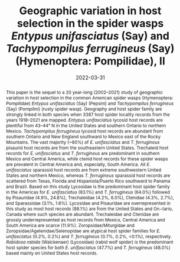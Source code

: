 ---
title: 'Geographic variation in host selection in the spider wasps <i>Entypus unifasciatus </i>(Say) and <i>Tachypompilus ferrugineus </i>(Say) (Hymenoptera: Pompilidae), II'
date: '2022-03-31'
doi: ''
journal: Insecta Mundi
issue: '0925'
pagination: '1–73'
zoobank: 'urn:lsid:zoobank.org:pub:8DEE1DF1-0D28-4FE4-8EFE-036C93805B94'

authors:
  - first_name: 'Frank E.'
    last_name: 'Kurczewski'
    affiliation: '1188 Converse Drive NE Atlanta, GA 30324'
    email: 'kurczewskifrank@gmail.com'
    orcid: ''

  - first_name: 'Joseph W.'
    last_name: 'Stoll'
    affiliation: 'Department of Geography, Syracuse University Syracuse, NY 13210'
    email: 'jwstoll@maxwell.syr.edu'
    orcid: ''

  - first_name: 'Rick C.'
    last_name: 'West'
    affiliation: '6365 Willowpark Way Sooke, BC, V9Z 1L9, Canada'
    email: 'rickcwest@shaw.ca'
    orcid: ''

  - first_name: 'Kelly C.'
    last_name: 'Kissane'
    affiliation: 'Department of Natural Sciences Trinidad State College Alamosa, CO 81101'
    email: 'kelly.kissane@trinidadstate.edu'
    orcid: ''

  - first_name: 'Paige R.'
    last_name: 'Chesshire'
    affiliation: 'Department of Biological Sciences Northern Arizona University Flagstaff, AZ 86011-6077'
    email: 'prc43@nau.edu'
    orcid: ''

  - first_name: 'Neil S.'
    last_name: 'Cobb'
    affiliation: 'Biodiversity Outreach Network Flagstaff, AZ 86001-1354'
    email: 'neilscobb@gmail.com'
    orcid: ''

download: 'https://drive.google.com/file/d/1z3DLHYZXYdCn2XK-Hwf6Q1PCJIJxRfQ8'

supplementary: ''

keywords:
  - Lycosoidea
  - Lycosidae
  - Pisauridae
  - Trechaleidae
  - Ctenidae
  - Sparassidae
  - Zoropsidae
  - Agelenidae
  - Miturgidae
  - Selenopidae
  - <i>Rabidosa rabida</i>
 
categories:
  - Hymenoptera
  - Pompilidae
  
references:
  - authors: Allred L.
    year: 2009
    title: 'Enchanted rock: a national and human history. University of Texas Press, Austin, TX'
    pages: 314 p
    doi: 
    url: 
    access: 

  - authors: Banks N.
    year: 1945
    title: 'The Psammocharidae (Spider-Wasps) of northern South America. Part I. Boletín de Entomología Venezolana 4'
    pages: 81–126
    doi: 
    url: 
    access: 

  - authors: Banks N.
    year: 1946
    title: 'Studies of South American Psammocharidae. Part I. Bulletin of the Museum of Comparative Zoology at Harvard College 96'
    pages: 311–525
    doi: 
    url: 
    access: 

  - authors: Barthélémy C.
    year: 2010
    title: 'Preliminary description of the predatory and nesting behavior of <i>Tachypompilus analis </i>(Pompilidae: Pompilinae) in Hong Kong, China. Hong Kong Entomological Bulletin 4'
    pages: 3–9
    doi: 
    url: 
    access: 

  - authors: Benson E.
    year: 2020
    title: 'Bug Bites. Rusty Spider Wasp. South Carolina Pest Control Association.'
    pages: 
    doi: 
    url: https://scpca.net/2020/07/22/rusty-spider-wasp/
    access: (Last accessed February 2022.)

  - authors: Bradley RA.
    year: 2010
    title: 'Common spiders of Ohio: Field guide. Ohio Division of Wildlife Publication 5140'
    pages: 1–79
    doi: 
    url: 
    access: 

  - authors: Brady AR.
    year: 2007
    title: '<i>Sosippus </i>revisited: review of a web-building wolf spider genus from the Americas (Araneae: Lycosidae). Journal of Arachnology 35'
    pages: 54–83
    doi: 
    url: 
    access: 

  - authors: Brady AR.
    year: 2012
    title: 'Nearctic species of the new genus <i>Tigrosa </i>(Araneae: Lycosidae). Journal of Arachnology 40'
    pages: 182–208
    doi: 
    url: 
    access: 

  - authors: Brady AR, McKinley KS.
    year: 1994
    title: 'Nearctic species of the wolf spider genus <i>Rabidosa </i>(Araneae: Lycosidae). Journal of Arachnology 22'
    pages: 138–160
    doi: 
    url: 
    access: 

  - authors: Cambra-Torok RA, Quintero Arias D, Miranda RJ.
    year: 2004
    title: 'Presas, comportamiento de anidación y nuevos registros de distribución en pompílidos neotropicalis (Hymenoptera: Pompilidae). Tecnosciência 6'
    pages: 95–109
    doi: 
    url: 
    access: 

  - authors: Carico JE.
    year: 1973
    title: 'The Nearctic species of the genus <i>Dolomedes </i>(Araneae: Pisauridae). Bulletin of the Museum of Comparative Zoology, Harvard University 144'
    pages: 435–488
    doi: 
    url: 
    access: 

  - authors: Chiri A.
    year: 2017
    title: 'Common wasps, bees, and ants (Order Hymenoptera) in the Wichita Mountains and surrounding areas. U.S. Fish & Wildlife Service; Wichita Mountains National Wildlife Refuge, OK. 14 p. Colomo de Correa MV. 1987 [1985]. Revisión de las avispas argentinas del género <i>Tachypompilus </i>Ashmead (Hymenoptera: Pompilidae). Revista de la Sociedad Entomológica Argentina 44'
    pages: 201–237
    doi: 
    url: 
    access: 

  - authors: Contréras JM.
    year: 2017
    title: 'Nuevos registros de caza de <i>Entypus unifasciatus dumosus </i>(Spinola, 1951) (Hymenoptera: Pompilidae) en Chile. Arquivos Entomolóxicos 18'
    pages: 253–258
    doi: 
    url: 
    access: 

  - authors: Corey DT, Taylor WK.
    year: 1988
    title: 'Ground surface spiders in three central Florida plant communities. Journal of Arachnology 16'
    pages: 213–221
    doi: 
    url: 
    access: 

  - authors: Cambra-Torok RA.
    year: 2011
    title: 'Diversidad de avispas (Hymenoptera: Pompilidae) cazadoras de arañas del Parque Nacional Darién, Republica de Panamá. Tecnociência 13'
    pages: 77–90
    doi: 
    url: 
    access: 

  - authors: Crews SC.
    year: 2011
    title: 'A revision of the spider genus <i>Selenops </i>Latreille, 1819 (Arachnida, Araneae, Selenopidae) in North America, Central America and the Caribbean. ZooKeys 105'
    pages: 1–182
    doi: 
    url: 
    access: 

  - authors: Darby DF.
    year: 2017
    title: 'Rabid wolf spider and <i>Entypus </i>spider wasp.'
    pages: 
    doi: 
    url: https://taneycomo.wordpress.com/2016/01/20/rabid-wolf-spider-and-entypus-spider-wasp/
    access: (Last accessed 23 December 2018.)

  - authors: Dodge G.
    year: 2019
    title: 'Spider Wasp.'
    pages: 
    doi: 
    url: http://www.natureblog.org/spider-wasp/.
    access: (Last accessed 10 May 2021.)

  - authors: Dondale CD, Redner JH.
    year: 1978
    title: 'Revision of the Nearctic wolf spider genus <i>Schizocosa </i>(Araneida: Lycosidae). Canadian Entomologist 110'
    pages: 143–181
    doi: 
    url: 
    access: 

  - authors: Dondale CD, Redner JH.
    year: 1983
    title: 'Revision of the wolf spiders of the genus <i>Arctosa </i>C. L. Koch in North and Central America (Araneae: Lycosidae). Journal of Arachnology 11'
    pages: 1–30
    doi: 
    url: 
    access: 

  - authors: Dondale CD, Redner JH.
    year: 1990
    title: 'The insects and arachnids of Canada. Part 17. The wolf spiders, nurseryweb spiders, and lynx spiders of Canada and Alaska, Araneae: Lycosidae, Pisauridae, and Oxyopidae. Research Branch Agriculture Canada Publication 1856'
    pages: 1–383
    doi: 
    url: 
    access: 

  - authors: Edwards GB.
    year: 1989
    title: 'The Florida false wolf spider, <i>Ctenus capitosus </i>(Araneae: Ctenidae). Florida Department of Agriculture & Consumer Services, Division of Plant Industry, Entomology Circular 319'
    pages: 1–2
    doi: 
    url: 
    access: 

  - authors: Eubanks MD, Miller GL.
    year: 1992
    title: 'Life cycle and habitat preference of the facultatively arboreal wolf spider, <i>Gladicosa pulchra </i>(Araneae, Lycosidae). Journal of Arachnology 20'
    pages: 157–164
    doi: 
    url: 
    access: 

  - authors: Evans HE.
    year: 1950
    title: 'A taxonomic study of the Nearctic spider wasps belonging to the tribe Pompilini (Hymenoptera: Pompilidae). Part I. Transactions of the American Entomological Society 75'
    pages: 133–270
    doi: 
    url: 
    access: 

  - authors: Evans HE.
    year: 1951
    title: 'A taxonomic study of the Nearctic spider wasps belonging to the tribe Pompilini (Hymenoptera: Pompilidae). Part III. Transactions of the American Entomological Society 77'
    pages: 203–330
    doi: 
    url: 
    access: 

  - authors: Evans HE.
    year: 1953
    title: 'Comparative ethology and the systematics of spider wasps. Systematic Zoology 2'
    pages: 155–172
    doi: 
    url: 
    access: 

  - authors: Evans HE.
    year: 1966
    title: 'A revision of the Mexican and Central American spider wasps of the subfamily Pompilinae (Hymenoptera: Pompilidae). Memoirs of the American Entomological Society 20'
    pages: 1–442
    doi: 
    url: 
    access: 

  - authors: Evans HE, Yoshimoto CM.
    year: 1962
    title: 'The ecology and nesting behavior of the Pompilidae (Hymenoptera) of the northeastern United States. Miscellaneous Publications of the Entomological Society of America 3'
    pages: 65–119
    doi: 
    url: 
    access: 

  - authors: Fernández FC.
    year: 2000
    title: 'Avispas cazadoras de arañas (Hymenoptera: Pompilidae) de la región neotropical. Biota Colombiana 1'
    pages: 3–24
    doi: 
    url: 
    access: 

  - authors: Genise JF.
    year: 1983
    title: 'Comportamiento de nidificación de <i>Tachypompilus erubescens </i>(Tasch.) y <i>T. mendozae </i>(D. T.) (Hym.: Pompilidae) con la descripción de un nuevo tipo de nido multicelular. Revista de la Sociedad Entomológia Argentina 42'
    pages: 305
    doi: 
    url: 
    access: 

  - authors: Griswold CE.
    year: 1993
    title: 'Investigations into the phylogeny of lycosoid spiders and their kin (Arachnida: Araneae: Lycosoidea). Smithsonian Contributions to Zoology 539'
    pages: 1–39
    doi: 
    url: 
    access: 

  - authors: Horta-Vega JV, García-Gutiérrez ME, Benavides-Martínez MI, Correa-Sandoval A.
    year: 2009
    title: 'Pompilidae (Hymenoptera) de algunos municipios delcentro y sur dee Tamaulipas, México. Acta Zoológica Mexicana (nueva serie) 25'
    pages: 71–81
    doi: 
    url: 
    access: 

  - authors: Wasbauer MS.
    year: 1956
    title: 'New host records for North American spider-wasps (Hymenoptera: Pompilidae). Journal of the Kansas Entomological Society 29'
    pages: 168–169
    doi: 
    url: 
    access: 

  - authors: Janvier H (Claude-Joseph MF).
    year: 1930
    title: 'Recherches biologiques sur les prédateurs du Chili. Annales de Sciences Naturelles (10)13'
    pages: 235–354
    doi: 
    url: 
    access: 

  - authors: Krombein KV.
    year: 1953
    title: 'Biological and taxonomic observations on the wasps in a coastal area of North Carolina (Hymenoptera: Aculeata). Wasmann Journal of Biology 10'
    pages: 261–341
    doi: 
    url: 
    access: 

  - authors: Krombein KV.
    year: 1979
    title: 'Family Pompilidae. p. 1523–1570. In: Krombein KV, Hurd PD Jr., Smith DR, Burks BD (eds.). Catalog of Hymenoptera in America north of Mexico. Volume 2, Apocrita (Aculeata). Smithsonian Institution Press; Washington, DC'
    pages: 1198 p
    doi: 
    url: 
    access: 

  - authors: Kurczewski FE.
    year: 1981
    title: 'Observations on the nesting behaviors of spider-wasps in southern Florida (Hymenoptera: Pompilidae). Florida Entomologist 64'
    pages: 424–437
    doi: 
    url: 
    access: 

  - authors: Kurczewski FE.
    year: 1989
    title: 'Ecology, mating, and nesting behavior of <i>Tachypompilus ferrugineus nigrescens </i>(Hymenoptera: Pompilidae). Great Lakes Entomologist 22'
    pages: 75–78
    doi: 
    url: 
    access: 

  - authors: Kurczewski FE.
    year: 1990
    title: 'Additional observations on <i>Tachypompilus ferrugineus </i>with emphasis on male behavior (Hymenoptera: Pompilidae). Great Lakes Entomologist 23'
    pages: 159–163
    doi: 
    url: 
    access: 

  - authors: Kurczewski FE.
    year: 1999
    title: 'Comparison of spider wasp faunas from two ecologically distinct sites in Erie County, Pennsylvania (Hymenoptera: Pompilidae). Journal of the Kansas Entomological Society 72'
    pages: 339–360
    doi: 
    url: 
    access: 

  - authors: Kurczewski FE.
    year: 2001
    title: 'Comparative nesting behavior of <i>Episyron quinquenotatus </i>(Hymenoptera: Pompilidae) in the northeastern United States. Northeastern Naturalist 8'
    pages: 403–426
    doi: 
    url: 
    access: 

  - authors: Kurczewski FE.
    year: 2010
    title: 'Prey and nesting behavior of some North American spider wasps (Hymenoptera: Pompilidae). Northeastern Naturalist 17'
    pages: 115–124
    doi: 
    url: 
    access: 

  - authors: Kurczewski FE, Edwards GB.
    year: 2012
    title: 'Hosts, nesting behavior, and ecology of some North American spider wasps (Hymenoptera: Pompilidae). Southeastern Naturalist 11 (Monograph 4)'
    pages: 1–71
    doi: 
    url: 
    access: 

  - authors: Kurczewski FE, Edwards GB, Pitts JP.
    year: 2017
    title: 'Hosts, nesting behavior, and ecology of some North American spider wasps (Hymenoptera: Pompilidae), II. Southeastern Naturalist 16 (Monograph 9)'
    pages: 1–82
    doi: 
    url: 
    access: 

  - authors: Kurczewski FE, Kiernan DH.
    year: 2015
    title: 'Analysis of spider wasp host selection in the eastern Great Lakes Region (Hymenoptera: Pompilidae). Northeastern Naturalist 22 (Monograph 11)'
    pages: 1–88
    doi: 
    url: 
    access: 

  - authors: Kurczewski FE, Kurczewski EJ.
    year: 1968a
    title: 'Host records for some North American Pompilidae (Hymenoptera) with a discussion of factors in prey selection. Journal of the Kansas Entomological Society 41'
    pages: 1–33
    doi: 
    url: 
    access: 

  - authors: Kurczewski FE, Kurczewski EJ.
    year: 1968b
    title: 'Host records for some North American Pompilidae (Hymenoptera). First supplement. Journal of the Kansas Entomological Society 41'
    pages: 367–382
    doi: 
    url: 
    access: 

  - authors: Kurczewski FE, Kurczewski EJ.
    year: 1972
    title: 'Host records for some North American Pompilidae, Second supplement. Tribe Pepsini. Journal of the Kansas Entomological Society 45'
    pages: 181–193
    doi: 
    url: 
    access: 

  - authors: Kurczewski FE, Kurczewski EJ.
    year: 1973
    title: 'Host records for some North American Pompilidae (Hymenoptera). Third supplement. Tribe Pompilini. Journal of the Kansas Entomological Society 46'
    pages: 65–81
    doi: 
    url: 
    access: 

  - authors: Kurczewski FE, Stoll JW, West RC, Kissane KC, Cobb NS.
    year: 2020a
    title: 'Geographic variation in host selection in the spider wasps <i>Entypus unifasciatus </i>(Say) and <i>Tachypompilus ferrugineus </i>(Say) (Hymenoptera: Pompilidae). Insecta Mundi 0759'
    pages: 1–38
    doi: 
    url: 
    access: 

  - authors: Kurczewski FE, West RC, Crews SC, Jenzen-Jones, NR.
    year: 2020b
    title: 'Selenopidae (Arachnida: Araneae), a new host family for the spider wasp <i>Tachypompilus ferrugineus </i>(Say) (Hymenoptera: Pompilidae: Pompilinae). Insecta Mundi 0824'
    pages: 1–6
    doi: 
    url: 
    access: 

  - authors: Kurczewski FE, West RC, Waichert C, Kissane KC, Ubick D, Pitts JP.
    year: 2020c
    title: 'New and unusual host records for some North American and South American spider wasps (Hymenoptera: Pompilidae). Zootaxa 4891'
    pages: 1–112
    doi: 
    url: 
    access: 

  - authors: Leavengood JM Jr, Waichert C, Rodriguez J.
    year: 2011
    title: 'A distributional checklist of the spider wasps (Hymenoptera: Pompilidae) of Florida. Insecta Mundi 0161'
    pages: 1–8
    doi: 
    url: 
    access: 

  - authors: Martins RP.
    year: 1991
    title: 'Nesting behavior and prey of <i>Poecilopompilus algidus fervidus </i>and <i>Tachypompilus xanthopterus </i>(Hymenoptera: Pompilidae). Journal of the Kansas Entomological Society 64'
    pages: 231–236
    doi: 
    url: 
    access: 

  - authors: McCormac J.
    year: 2008
    title: 'Battle of the Titans.'
    pages: 
    doi: 
    url: http://jimmccormac.blogspot.com/2008/08/battle-of-titans.html.
    access: (Last accessed 10 May 2021.)

  - authors: Olmstead JV.
    year: 1975
    title: 'A revision of the spider genus <i>Syspira </i>(Araneida: Clubionidae). Unpublished Master of Science Thesis, California State University, Long Beach, CA'
    pages: 89 p
    doi: 
    url: 
    access: 

  - authors: Peck WB.
    year: 1981
    title: 'The Ctenidae of temperate zone North America. Bulletin of the American Museum of Natural History 170'
    pages: 157–169
    doi: 
    url: 
    access: 

  - authors: Piacentini L, Ramírez M.
    year: 2019
    title: 'Hunting the wolf: A molecular phylogeny of the wolf spiders (Araneae, Lycosidae). Molecular Phylogenetics and Evolution 136'
    pages: 227–240
    doi: 
    url: 
    access: 

  - authors: Platnick NI, Ubick D.
    year: 2007
    title: 'A revision of the spider genus <i>Zorocrates </i>Simon (Araneae, Zorocratidae). American Museum Novitates 3579'
    pages: 1–44
    doi: 
    url: 
    access: 

  - authors: Polotow D, Carmichael A, Griswold CE.
    year: 2015
    title: 'Total evidence analysis of the phylogenetic relationships of Lycosoidea spiders (Araneae, Entelegynae). Invertebrate Systematics 29'
    pages: 124–163
    doi: 
    url: 
    access: 

  - authors: Rau P.
    year: 1922
    title: 'Ecological and behavior notes on Missouri insects. Transactions of the Academy of Science of St. Louis 24'
    pages: 1–41
    doi: 
    url: 
    access: 

  - authors: Rau P, Rau N.
    year: 1918
    title: 'Wasp studies afield. Princeton University Press; Princeton, NJ. 372 p.'
    pages: 
    doi: 
    url: 
    access: 

  - authors: Roig-Alsina A.
    year: 1981
    title: 'Revision del genero <i>Entypus </i>Dahlbom en la Argentina (Hymenoptera: Pompilidae). Revista de la Sociedad Entomológia Argentina 40'
    pages: 311–336
    doi: 
    url: 
    access: 

  - authors: Santos Murgas A, Quintero Arias D, Ramírez Silva JA.
    year: 2018
    title: 'Nuevos registros de presas, comportamiento de anidacíon y parasitoide de <i>Tachypompilus ferrugineus </i>(Say, 1824) (Hymenoptera: Pompilidae) en la Provincia de Darién, Panamá. Boletín de la Sociedad Entomológica Aragonesa (S.E.A.) 63'
    pages: 243–247
    doi: 
    url: 
    access: 

  - authors: Strandtmann RW.
    year: 1953
    title: 'Notes on the nesting habits of some digger wasps. Journal of the Kansas Entomological Society 26'
    pages: 45–52
    doi: 
    url: 
    access: 

  - authors: Taulman JF.
    year: 2017
    title: 'Note on the unusual long distance transport of a wolf spider by a spider wasp, <i>Entypus unifasciatus</i>. Transactions of the Kansas Academy of Science 120'
    pages: 223–226
    doi: 
    url: 
    access: 

  - authors: Townes H.
    year: 1957
    title: 'Nearctic wasps of the subfamilies Pepsinae and Ceropalinae. United States National Museum Bulletin 209'
    pages: 1–286
    doi: 
    url: 
    access: 

  - authors: Wahis R.
    year: 1993
    title: 'Yellow pan, an easy and very effective way for catching spider wasps. Sphecos 26'
    pages: 9
    doi: 
    url: 
    access: 

  - authors: Waichert C, Rodriguez J, Van Dohlen CD, Pitts JP.
    year: 2012
    title: 'Spider wasps (Hymenoptera: Pompilidae) of the Dominican Republic. Zootaxa 3353'
    pages: 1–47
    doi: 
    url: 
    access: 

  - authors: Wasbauer MS.
    year: 1982
    title: 'Prey records for some North American spider wasps (Hymenoptera: Pompilidae). Pan-Pacific Entomologist 58'
    pages: 223–230
    doi: 
    url: 
    access: 

  - authors: Wasbauer MS, Kimsey LS.
    year: 1985
    title: 'California spider wasps of the subfamily Pompilinae (Hymenoptera: Pompilidae). Bulletin of the California Insect Survey 26'
    pages: 1–130
    doi: 
    url: 
    access: 

  - authors: Wasbauer MS, Powell JA.
    year: 1962
    title: 'Host records for some North American spider wasps with notes on prey selection (Hymenoptera: Pompilidae). Journal of the Kansas Entomological Society 35'
    pages: 393–401
    doi: 
    url: 
    access: 

  - authors: Whitman-Zai J, Francis M, Geick M, Cushing PE.
    year: 2015
    title: 'Revision and morphological phylogenetic analysis of the funnel web spider genus <i>Agelenopsis </i>(Araneae: Agelenidae). Journal of Arachnology 43'
    pages: 1–25
    doi: 
    url: 
    access: 

  - authors: Wilson JS, Pitts JP.
    year: 2007
    title: 'New host associations for New World spider wasps (Hymenoptera: Pompilidae). Journal of the Kansas Entomological Society 80'
    pages: 223–228
    doi: 
    url: 
    access: 

  - authors: World Spider Catalog.
    year: 2020
    title: 'Version 21.0. Natural History Museum Bern.'
    pages: 
    doi: 
    url: http://wsc.nmbe.ch.
    access: (Last accessed 12 November 2020.)

abstract: 'This paper is the sequel to a 20 year-long (2002–2021) study of geographic variation in host selection in the common American spider wasps (Hymenoptera: Pompilidae) <i>Entypus unifasciatus </i>(Say) (Pepsini) and <i>Tachypompilus ferrugineus </i>(Say) (Pompilini) (rusty spider wasp). Geography and host spider family are strongly linked in both species when 3387 host spider locality records from the years 1918–2021 are mapped. <i>Entypus unifasciatus </i>lycosid host records are plentiful from 43–44° N in the United States and southern Ontario to northern Mexico. <i>Tachypompilus ferrugineus </i>lycosid host records are abundant from southern Ontario and New England southward to Mexico east of the Rocky Mountains. The vast majority (~80%) of <i>E. unifasciatus </i>and <i>T. ferrugineus </i>pisaurid host records are from the southeastern United States. Trechaleid host records for <i>E. unifasciatus </i>and <i>T. ferrugineus </i>are predominant in southern Mexico and Central America, while ctenid host records for these spider wasps are prevalent in Central America and, especially, South America. All <i>E. unifasciatus </i>sparassid host records are from extreme southwestern United States and northern Mexico, whereas <i>T. ferrugineus </i>sparassid host records are scattered from Texas, Florida and Hispaniola/Puerto Rico southward to Panama and Brazil. Based on this study Lycosidae is the predominant host spider family in the Americas for <i>E. unifasciatus </i>(83.1%) and <i>T. ferrugineus </i>(64.0%) followed by Pisauridae (4.9%, 24.8%), Trechaleidae (4.2%, 6.0%), Ctenidae (4.3%, 2.7%), and Sparassidae (3.1%, 1.6%). Lycosidae and Pisauridae are overrepresented in this study as most host records (88.1%) are from the United States and On¬tario, Canada where such species are abundant. Trechaleidae and Ctenidae are grossly underrepresented as host records from Mexico, Central America and South America are scarce (11.9%). Zoropsidae/Miturgidae and Zoropsidae/Agelenidae/Selenopidae are atypical host spider families for <i>E. unifasciatus </i>(0.2%, 0.2%) and <i>T. ferrugineus </i>(0.7%, 0.2%, <0.1%), respectively. <i>Rabidosa rabida </i>(Walckenaer) (Lycosidae) (rabid wolf spider) is the predominant host spider species for both <i>E. unifasciatus </i>(47.7%) and <i>T. ferrugineus </i>(48.0%) based mainly on United States host records.'

---